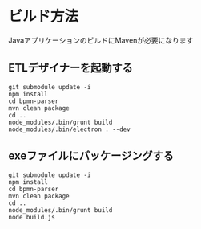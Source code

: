 # ビルド方法
JavaアプリケーションのビルドにMavenが必要になります

## ETLデザイナーを起動する

```
git submodule update -i
npm install
cd bpmn-parser
mvn clean package
cd ..
node_modules/.bin/grunt build
node_modules/.bin/electron . --dev
```
## exeファイルにパッケージングする

```
git submodule update -i
npm install
cd bpmn-parser
mvn clean package
cd ..
node_modules/.bin/grunt build
node build.js
```